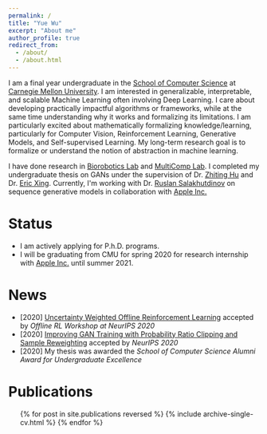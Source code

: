 ```yaml
---
permalink: /
title: "Yue Wu"
excerpt: "About me"
author_profile: true
redirect_from: 
  - /about/
  - /about.html
---
```


<!-- This is the front page of a website that is powered by the [academicpages template](https://github.com/academicpages/academicpages.github.io) and hosted on GitHub pages. [GitHub pages](https://pages.github.com) is a free service in which websites are built and hosted from code and data stored in a GitHub repository, automatically updating when a new commit is made to the respository. This template was forked from the [Minimal Mistakes Jekyll Theme](https://mmistakes.github.io/minimal-mistakes/) created by Michael Rose, and then extended to support the kinds of content that academics have: publications, talks, teaching, a portfolio, blog posts, and a dynamically-generated CV. You can fork [this repository](https://github.com/academicpages/academicpages.github.io) right now, modify the configuration and markdown files, add your own PDFs and other content, and have your own site for free, with no ads! An older version of this template powers my own personal website at [stuartgeiger.com](http://stuartgeiger.com), which uses [this Github repository](https://github.com/staeiou/staeiou.github.io). -->
I am a final year undergraduate in the [School of Computer Science](https://www.cs.cmu.edu/) at [Carnegie Mellon University](https://www.cmu.edu/). I am interested in generalizable, interpretable, and scalable Machine Learning often involving Deep Learning. I care about developing practically impactful algorithms or frameworks, while at the same time understanding why it works and formalizing its limitations. I am particularly excited about mathematically formalizing knowledge/learning, particularly for Computer Vision, Reinforcement Learning, Generative Models, and Self-supervised Learning. My long-term research goal is to formalize or understand the notion of abstraction in machine learning.


I have done research in [Biorobotics Lab](http://biorobotics.ri.cmu.edu/index.php) and [MultiComp Lab](http://multicomp.cs.cmu.edu/). I completed my undergraduate thesis on GANs under the supervision of Dr. [Zhiting Hu](http://zhiting.ucsd.edu/) and Dr. [Eric Xing](http://www.cs.cmu.edu/~epxing/). Currently, I'm working with Dr. [Ruslan Salakhutdinov](https://www.cs.cmu.edu/~rsalakhu/) on sequence generative models in collaboration with [Apple Inc.](https://machinelearning.apple.com/)

Status
======
- I am actively applying for P.h.D. programs. 
- I will be graduating from CMU for spring 2020 for research internship with [Apple Inc.](https://machinelearning.apple.com/) until summer 2021.

News
======
- [2020] [Uncertainty Weighted Offline Reinforcement Learning](https://www.yuewu.ml/publication/UWAC) accepted by *Offline RL Workshop at NeurIPS 2020*
- [2020] [Improving GAN Training with Probability Ratio Clipping and Sample Reweighting](https://arxiv.org/abs/2006.06900) accepted by *NeurIPS 2020*
- [2020] My thesis was awarded the *School of Computer Science Alumni Award for Undergraduate Excellence*

Publications
======
  <ul>{% for post in site.publications reversed %}
    {% include archive-single-cv.html %}
  {% endfor %}</ul>
